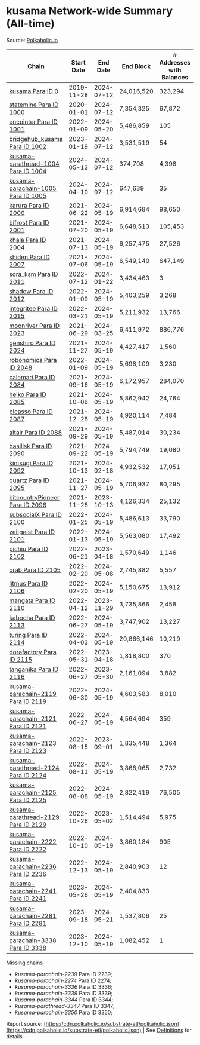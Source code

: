 # kusama Network-wide Summary (All-time)

Source: [Polkaholic.io](https://polkaholic.io)


| Chain            | Start Date | End Date | End Block | # Addresses with Balances | Missing Blocks / Status |
| ---------------- | ---------- | ---------| --------- | ------------------------- | ----------------------- |
| [kusama Para ID 0](/kusama/0-kusama) | 2019-11-28 | 2024-07-12 | 24,016,520 |  323,294 | 14,300 (0.06%)  |
| [statemine Para ID 1000](/kusama/1000-assethub_kusama) | 2020-01-01 | 2024-07-12 | 7,354,325 |  67,872 | 6 (0.00%)  |
| [encointer Para ID 1001](/kusama/1001-encointer) | 2022-01-09 | 2024-05-20 | 5,486,859 |  105 | 1,198,630 (21.85%)  |
| [bridgehub_kusama Para ID 1002](/kusama/1002-bridgehub_kusama) | 2023-01-19 | 2024-07-12 | 3,531,519 |  54 |    |
| [kusama-parathread-1004 Para ID 1004](/kusama/1004-people_kusama) | 2024-05-13 | 2024-07-12 | 374,708 |  4,398 |    |
| [kusama-parachain-1005 Para ID 1005](/kusama/1005-coretime_kusama) | 2024-04-10 | 2024-07-12 | 647,639 |  35 |    |
| [karura Para ID 2000](/kusama/2000-karura) | 2021-06-22 | 2024-05-19 | 6,914,684 |  98,650 | 441,524 (6.39%)  |
| [bifrost Para ID 2001](/kusama/2001-bifrost) | 2021-07-20 | 2024-05-19 | 6,648,513 |  105,453 | 328,948 (4.95%)  |
| [khala Para ID 2004](/kusama/2004-khala) | 2021-07-13 | 2024-05-19 | 6,257,475 |  27,526 | 479,741 (7.67%)  |
| [shiden Para ID 2007](/kusama/2007-shiden) | 2021-07-06 | 2024-05-19 | 6,549,140 |  647,149 | 208,404 (3.18%)  |
| [sora_ksm Para ID 2011](/kusama/2011-sora_ksm) | 2022-07-12 | 2024-01-22 | 3,434,463 |  3 | 21,223 (0.62%)  |
| [shadow Para ID 2012](/kusama/2012-shadow) | 2022-01-09 | 2024-05-19 | 5,403,259 |  3,268 |    |
| [integritee Para ID 2015](/kusama/2015-integritee) | 2022-03-21 | 2024-05-19 | 5,211,932 |  13,766 |    |
| [moonriver Para ID 2023](/kusama/2023-moonriver) | 2021-06-29 | 2024-03-25 | 6,411,972 |  886,776 | 700 (0.01%)  |
| [genshiro Para ID 2024](/kusama/2024-genshiro) | 2021-11-27 | 2024-05-19 | 4,427,417 |  1,560 | 4,622 (0.10%)  |
| [robonomics Para ID 2048](/kusama/2048-robonomics) | 2022-01-09 | 2024-05-19 | 5,698,109 |  3,230 |    |
| [calamari Para ID 2084](/kusama/2084-calamari) | 2021-09-16 | 2024-05-19 | 6,172,957 |  284,070 | 123,879 (2.01%)  |
| [heiko Para ID 2085](/kusama/2085-heiko) | 2021-10-06 | 2024-05-19 | 5,862,942 |  24,764 | 2,240 (0.04%)  |
| [picasso Para ID 2087](/kusama/2087-picasso) | 2021-12-28 | 2024-05-19 | 4,920,114 |  7,484 | 74,591 (1.52%)  |
| [altair Para ID 2088](/kusama/2088-altair) | 2021-09-29 | 2024-05-19 | 5,487,014 |  30,234 | 2 (0.00%)  |
| [basilisk Para ID 2090](/kusama/2090-basilisk) | 2021-09-22 | 2024-05-19 | 5,794,749 |  19,080 | 67,774 (1.17%)  |
| [kintsugi Para ID 2092](/kusama/2092-kintsugi) | 2021-10-13 | 2024-02-18 | 4,932,532 |  17,051 | 8 (0.00%)  |
| [quartz Para ID 2095](/kusama/2095-quartz) | 2021-11-27 | 2024-05-19 | 5,706,937 |  80,295 | 891,040 (15.61%)  |
| [bitcountryPioneer Para ID 2096](/kusama/2096-bitcountryPioneer) | 2021-11-28 | 2023-10-13 | 4,126,334 |  25,132 | 7,064 (0.17%)  |
| [subsocialX Para ID 2100](/kusama/2100-subsocialX) | 2022-01-25 | 2024-05-19 | 5,486,613 |  33,790 | 680,832 (12.41%)  |
| [zeitgeist Para ID 2101](/kusama/2101-zeitgeist) | 2022-01-13 | 2024-05-19 | 5,563,080 |  17,492 | 828,192 (14.89%)  |
| [pichiu Para ID 2102](/kusama/2102-pichiu) | 2022-06-21 | 2023-04-18 | 1,570,649 |  1,146 |    |
| [crab Para ID 2105](/kusama/2105-crab) | 2022-02-20 | 2024-05-08 | 2,745,882 |  5,557 | 566,256 (20.62%)  |
| [litmus Para ID 2106](/kusama/2106-litmus) | 2022-02-20 | 2024-05-19 | 5,150,675 |  13,912 | 41,951 (0.81%)  |
| [mangata Para ID 2110](/kusama/2110-mangata) | 2022-04-12 | 2023-11-29 | 3,735,866 |  2,458 | 30,625 (0.82%)  |
| [kabocha Para ID 2113](/kusama/2113-kabocha) | 2022-06-27 | 2024-05-19 | 3,747,902 |  13,227 | 977,928 (26.09%)  |
| [turing Para ID 2114](/kusama/2114-turing) | 2022-04-03 | 2024-05-19 | 20,866,146 |  10,219 | 16,670,028 (79.89%)  |
| [dorafactory Para ID 2115](/kusama/2115-dorafactory) | 2022-05-31 | 2023-04-18 | 1,818,800 |  370 |    |
| [tanganika Para ID 2116](/kusama/2116-tanganika) | 2022-06-27 | 2023-05-30 | 2,161,094 |  3,882 | 2,528 (0.12%)  |
| [kusama-parachain-2119 Para ID 2119](/kusama/2119-kusama-parachain-2119) | 2022-06-30 | 2024-05-19 | 4,603,583 |  8,010 | 1,174 (0.03%)  |
| [kusama-parachain-2121 Para ID 2121](/kusama/2121-kusama-parachain-2121) | 2022-06-27 | 2024-05-19 | 4,564,694 |  359 | 3,138 (0.07%)  |
| [kusama-parachain-2123 Para ID 2123](/kusama/2123-kusama-parachain-2123) | 2022-08-15 | 2023-09-01 | 1,835,448 |  1,364 |    |
| [kusama-parathread-2124 Para ID 2124](/kusama/2124-kusama-parathread-2124) | 2022-08-11 | 2024-05-19 | 3,868,065 |  2,732 |    |
| [kusama-parachain-2125 Para ID 2125](/kusama/2125-kusama-parachain-2125) | 2022-08-08 | 2024-05-19 | 2,822,419 |  76,505 | 38,055 (1.35%)  |
| [kusama-parathread-2129 Para ID 2129](/kusama/2129-kusama-parathread-2129) | 2022-10-26 | 2023-05-02 | 1,514,494 |  5,975 | 93,630 (6.18%)  |
| [kusama-parachain-2222 Para ID 2222](/kusama/2222-kusama-parachain-2222) | 2022-10-10 | 2024-05-19 | 3,860,184 |  905 |    |
| [kusama-parachain-2236 Para ID 2236](/kusama/2236-kusama-parachain-2236) | 2022-12-13 | 2024-05-19 | 2,840,903 |  12 |    |
| [kusama-parachain-2241 Para ID 2241](/kusama/2241-kusama-parachain-2241) | 2023-05-26 | 2024-05-19 | 2,404,833 |   | 314 (0.01%)  |
| [kusama-parachain-2281 Para ID 2281](/kusama/2281-kusama-parachain-2281) | 2023-09-18 | 2024-05-21 | 1,537,806 |  25 | 652,927 (42.46%)  |
| [kusama-parachain-3338 Para ID 3338](/kusama/3338-kusama-parachain-3338) | 2023-12-10 | 2024-05-19 | 1,082,452 |  1 |    |

Missing chains


* *kusama-parachain-2239* Para ID 2239; 
* *kusama-parachain-2274* Para ID 2274; 
* *kusama-parachain-3336* Para ID 3336; 
* *kusama-parachain-3339* Para ID 3339; 
* *kusama-parachain-3344* Para ID 3344; 
* *kusama-parathread-3347* Para ID 3347; 
* *kusama-parachain-3350* Para ID 3350; 

Report source: [https://cdn.polkaholic.io/substrate-etl/polkaholic.json](https://cdn.polkaholic.io/substrate-etl/polkaholic.json) | See [Definitions](/DEFINITIONS.md) for details
